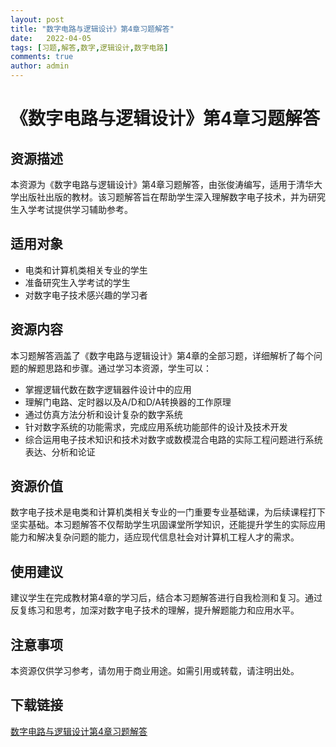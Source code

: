 ```yaml
---
layout: post
title: "数字电路与逻辑设计》第4章习题解答"
date:   2022-04-05
tags: [习题,解答,数字,逻辑设计,数字电路]
comments: true
author: admin
---
```

# 《数字电路与逻辑设计》第4章习题解答

## 资源描述

本资源为《数字电路与逻辑设计》第4章习题解答，由张俊涛编写，适用于清华大学出版社出版的教材。该习题解答旨在帮助学生深入理解数字电子技术，并为研究生入学考试提供学习辅助参考。

## 适用对象

- 电类和计算机类相关专业的学生
- 准备研究生入学考试的学生
- 对数字电子技术感兴趣的学习者

## 资源内容

本习题解答涵盖了《数字电路与逻辑设计》第4章的全部习题，详细解析了每个问题的解题思路和步骤。通过学习本资源，学生可以：

- 掌握逻辑代数在数字逻辑器件设计中的应用
- 理解门电路、定时器以及A/D和D/A转换器的工作原理
- 通过仿真方法分析和设计复杂的数字系统
- 针对数字系统的功能需求，完成应用系统功能部件的设计及技术开发
- 综合运用电子技术知识和技术对数字或数模混合电路的实际工程问题进行系统表达、分析和论证

## 资源价值

数字电子技术是电类和计算机类相关专业的一门重要专业基础课，为后续课程打下坚实基础。本习题解答不仅帮助学生巩固课堂所学知识，还能提升学生的实际应用能力和解决复杂问题的能力，适应现代信息社会对计算机工程人才的需求。

## 使用建议

建议学生在完成教材第4章的学习后，结合本习题解答进行自我检测和复习。通过反复练习和思考，加深对数字电子技术的理解，提升解题能力和应用水平。

## 注意事项

本资源仅供学习参考，请勿用于商业用途。如需引用或转载，请注明出处。

## 下载链接

[数字电路与逻辑设计第4章习题解答](https://pan.quark.cn/s/fa4aae52e368)